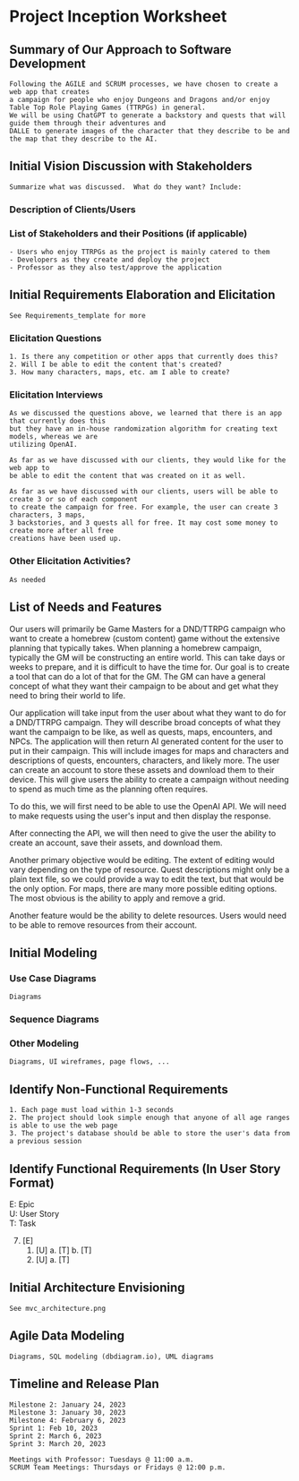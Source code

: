 Project Inception Worksheet
=====================================

## Summary of Our Approach to Software Development
    Following the AGILE and SCRUM processes, we have chosen to create a web app that creates
    a campaign for people who enjoy Dungeons and Dragons and/or enjoy Table Top Role Playing Games (TTRPGs) in general.
    We will be using ChatGPT to generate a backstory and quests that will guide them through their adventures and 
    DALLE to generate images of the character that they describe to be and the map that they describe to the AI.

## Initial Vision Discussion with Stakeholders
    Summarize what was discussed.  What do they want? Include:

### Description of Clients/Users

### List of Stakeholders and their Positions (if applicable)
    - Users who enjoy TTRPGs as the project is mainly catered to them
    - Developers as they create and deploy the project
    - Professor as they also test/approve the application

## Initial Requirements Elaboration and Elicitation
    See Requirements_template for more

### Elicitation Questions
    1. Is there any competition or other apps that currently does this?
    2. Will I be able to edit the content that's created? 
    3. How many characters, maps, etc. am I able to create?

### Elicitation Interviews
    As we discussed the questions above, we learned that there is an app that currently does this
    but they have an in-house randomization algorithm for creating text models, whereas we are 
    utilizing OpenAI. 
    
    As far as we have discussed with our clients, they would like for the web app to 
    be able to edit the content that was created on it as well. 

    As far as we have discussed with our clients, users will be able to create 3 or so of each component 
    to create the campaign for free. For example, the user can create 3 characters, 3 maps, 
    3 backstories, and 3 quests all for free. It may cost some money to create more after all free 
    creations have been used up. 

### Other Elicitation Activities?
    As needed

## List of Needs and Features
Our users will primarily be Game Masters for a DND/TTRPG campaign who want to create a homebrew (custom content) game without the extensive planning that typically takes. When planning a homebrew campaign, typically the GM will be constructing an entire world. This can take days or weeks to prepare, and it is difficult to have the time for. Our goal is to create a tool that can do a lot of that for the GM. The GM can have a general concept of what they want their campaign to be about and get what they need to bring their world to life.

Our application will take input from the user about what they want to do for a DND/TTRPG campaign. They will describe broad concepts of what they want the campaign to be like, as well as quests, maps, encounters, and NPCs. The application will then return AI generated content for the user to put in their campaign. This will include images for maps and characters and descriptions of quests, encounters, characters, and likely more. The user can create an account to store these assets and download them to their device. This will give users the ability to create a campaign without needing to spend as much time as the planning often requires.

To do this, we will first need to be able to use the OpenAI API. We will need to make requests using the user's input and then display the response.

After connecting the API, we will then need to give the user the ability to create an account, save their assets, and download them.

Another primary objective would be editing. The extent of editing would vary depending on the type of resource. Quest descriptions might only be a plain text file, so we could provide a way to edit the text, but that would be the only option. For maps, there are many more possible editing options. The most obvious is the ability to apply and remove a grid.

Another feature would be the ability to delete resources. Users would need to be able to remove resources from their account.

## Initial Modeling

### Use Case Diagrams
    Diagrams

### Sequence Diagrams

### Other Modeling
    Diagrams, UI wireframes, page flows, ...

## Identify Non-Functional Requirements
    1. Each page must load within 1-3 seconds 
    2. The project should look simple enough that anyone of all age ranges is able to use the web page
    3. The project's database should be able to store the user's data from a previous session

## Identify Functional Requirements (In User Story Format)

E: Epic  
U: User Story  
T: Task  

7. [E] 
    1. [U]
        a. [T]
        b. [T]
    2. [U]
        a. [T]

## Initial Architecture Envisioning
    See mvc_architecture.png

## Agile Data Modeling
    Diagrams, SQL modeling (dbdiagram.io), UML diagrams

## Timeline and Release Plan

    Milestone 2: January 24, 2023
    Milestone 3: January 30, 2023
    Milestone 4: February 6, 2023
    Sprint 1: Feb 10, 2023
    Sprint 2: March 6, 2023
    Sprint 3: March 20, 2023

    Meetings with Professor: Tuesdays @ 11:00 a.m.
    SCRUM Team Meetings: Thursdays or Fridays @ 12:00 p.m.